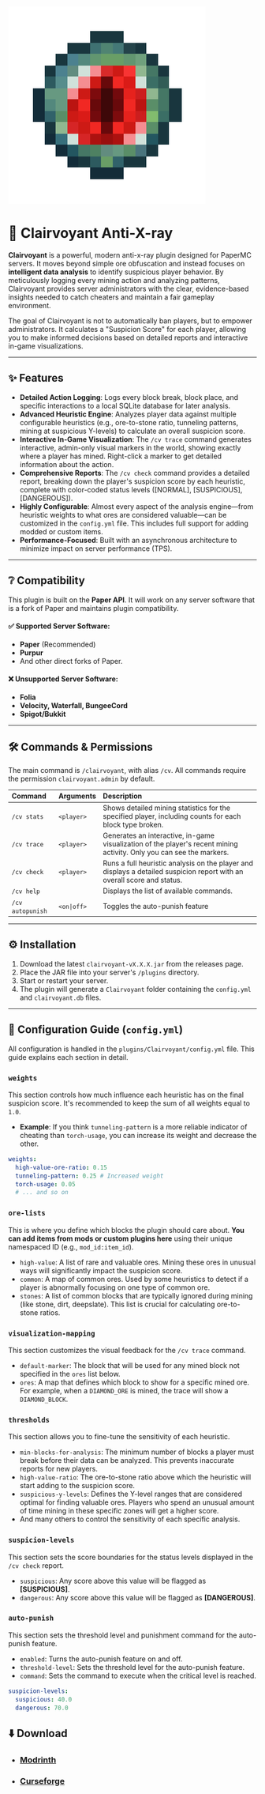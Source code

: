 ![Logo](https://github.com/nitg3n/clairvoyant/blob/master/clairvoaynt_logo.png?raw=true)

# 👀 Clairvoyant Anti-X-ray

**Clairvoyant** is a powerful, modern anti-x-ray plugin designed for PaperMC servers. It moves beyond simple ore obfuscation and instead focuses on **intelligent data analysis** to identify suspicious player behavior. By meticulously logging every mining action and analyzing patterns, Clairvoyant provides server administrators with the clear, evidence-based insights needed to catch cheaters and maintain a fair gameplay environment.

The goal of Clairvoyant is not to automatically ban players, but to empower administrators. It calculates a "Suspicion Score" for each player, allowing you to make informed decisions based on detailed reports and interactive in-game visualizations.

-----

## ✨ Features

* **Detailed Action Logging**: Logs every block break, block place, and specific interactions to a local SQLite database for later analysis.
* **Advanced Heuristic Engine**: Analyzes player data against multiple configurable heuristics (e.g., ore-to-stone ratio, tunneling patterns, mining at suspicious Y-levels) to calculate an overall suspicion score.
* **Interactive In-Game Visualization**: The `/cv trace` command generates interactive, admin-only visual markers in the world, showing exactly where a player has mined. Right-click a marker to get detailed information about the action.
* **Comprehensive Reports**: The `/cv check` command provides a detailed report, breaking down the player's suspicion score by each heuristic, complete with color-coded status levels ([NORMAL], [SUSPICIOUS], [DANGEROUS]).
* **Highly Configurable**: Almost every aspect of the analysis engine—from heuristic weights to what ores are considered valuable—can be customized in the `config.yml` file. This includes full support for adding modded or custom items.
* **Performance-Focused**: Built with an asynchronous architecture to minimize impact on server performance (TPS).

-----

## ❔ Compatibility

This plugin is built on the **Paper API**. It will work on any server software that is a fork of Paper and maintains plugin compatibility.

#### ✅ Supported Server Software:

* **Paper** (Recommended)
* **Purpur**
* And other direct forks of Paper.

#### ❌ Unsupported Server Software:

* **Folia**
* **Velocity, Waterfall, BungeeCord**
* **Spigot/Bukkit**

-----

## 🛠️ Commands & Permissions

The main command is `/clairvoyant`, with alias `/cv`. All commands require the permission `clairvoyant.admin` by default.

| Command | Arguments   | Description                                                                                                             |
| :--- |:------------|:------------------------------------------------------------------------------------------------------------------------|
| `/cv stats` | `<player>`  | Shows detailed mining statistics for the specified player, including counts for each block type broken.                 |
| `/cv trace` | `<player>`  | Generates an interactive, in-game visualization of the player's recent mining activity. Only you can see the markers.   |
| `/cv check`| `<player>`  | Runs a full heuristic analysis on the player and displays a detailed suspicion report with an overall score and status. |
| `/cv help` |             | Displays the list of available commands.                                                                                |
|`/cv autopunish`| `<on\|off>` | Toggles the auto-punish feature                                                                                         |

-----

## ⚙️ Installation

1.  Download the latest `clairvoyant-vX.X.X.jar` from the releases page.
2.  Place the JAR file into your server's `/plugins` directory.
3.  Start or restart your server.
4.  The plugin will generate a `Clairvoyant` folder containing the `config.yml` and `clairvoyant.db` files.

-----

## 🔧 Configuration Guide (`config.yml`)

All configuration is handled in the `plugins/Clairvoyant/config.yml` file. This guide explains each section in detail.

### `weights`

This section controls how much influence each heuristic has on the final suspicion score. It's recommended to keep the sum of all weights equal to `1.0`.

* **Example**: If you think `tunneling-pattern` is a more reliable indicator of cheating than `torch-usage`, you can increase its weight and decrease the other.

<!-- end list -->

```yaml
weights:
  high-value-ore-ratio: 0.15
  tunneling-pattern: 0.25 # Increased weight
  torch-usage: 0.05
  # ... and so on
```

### `ore-lists`

This is where you define which blocks the plugin should care about. **You can add items from mods or custom plugins here** using their unique namespaced ID (e.g., `mod_id:item_id`).

* `high-value`: A list of rare and valuable ores. Mining these ores in unusual ways will significantly impact the suspicion score.
* `common`: A map of common ores. Used by some heuristics to detect if a player is abnormally focusing on one type of common ore.
* `stones`: A list of common blocks that are typically ignored during mining (like stone, dirt, deepslate). This list is crucial for calculating ore-to-stone ratios.

### `visualization-mapping`

This section customizes the visual feedback for the `/cv trace` command.

* `default-marker`: The block that will be used for any mined block not specified in the `ores` list below.
* `ores`: A map that defines which block to show for a specific mined ore. For example, when a `DIAMOND_ORE` is mined, the trace will show a `DIAMOND_BLOCK`.

### `thresholds`

This section allows you to fine-tune the sensitivity of each heuristic.

* `min-blocks-for-analysis`: The minimum number of blocks a player must break before their data can be analyzed. This prevents inaccurate reports for new players.
* `high-value-ratio`: The ore-to-stone ratio above which the heuristic will start adding to the suspicion score.
* `suspicious-y-levels`: Defines the Y-level ranges that are considered optimal for finding valuable ores. Players who spend an unusual amount of time mining in these specific zones will get a higher score.
* And many others to control the sensitivity of each specific analysis.

### `suspicion-levels`

This section sets the score boundaries for the status levels displayed in the `/cv check` report.

* `suspicious`: Any score above this value will be flagged as **[SUSPICIOUS]**.
* `dangerous`: Any score above this value will be flagged as **[DANGEROUS]**.

### `auto-punish`

This section sets the threshold level and punishment command for the auto-punish feature.

* `enabled`: Turns the auto-punish feature on and off.
* `threshold-level`: Sets the threshold level for the auto-punish feature.
* `command`: Sets the command to execute when the critical level is reached.

<!-- end list -->

```yaml
suspicion-levels:
  suspicious: 40.0
  dangerous: 70.0
```

## ⬇️ Download

* ### [Modrinth](https://modrinth.com/plugin/clairvoyant)
* ### [Curseforge](https://www.curseforge.com/minecraft/bukkit-plugins/clairvoyant)